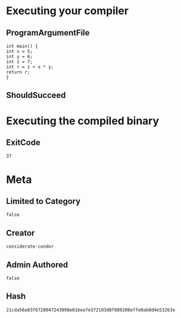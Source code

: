 # Executing your compiler

## ProgramArgumentFile

```
int main() {
int x = 5;
int y = 6;
int z = 7;
int r = z + x * y;
return r;
}
```

## ShouldSucceed

# Executing the compiled binary

## ExitCode

```
37
```

# Meta

## Limited to Category

```
false
```

## Creator

```
considerate-condor
```

## Admin Authored

```
false
```

## Hash

```
21cda56a83f6728047243098e016ea7e372103d8f880208effe0ab0d4e53263e
```
